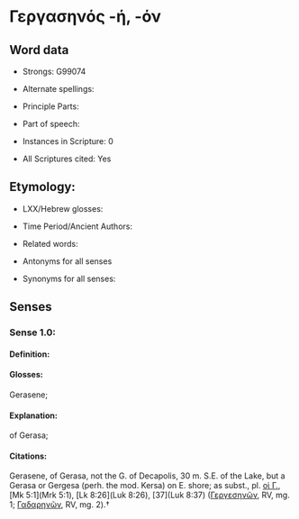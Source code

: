 # Γεργασηνός -ή, -όν

<!-- Status: S2=NeedsEdits -->
<!-- Lexica used for edits:   -->

## Word data

* Strongs: G99074

* Alternate spellings:



* Principle Parts: 


* Part of speech: 


* Instances in Scripture: 0

* All Scriptures cited: Yes

## Etymology: 


* LXX/Hebrew glosses: 


* Time Period/Ancient Authors: 


* Related words: 

* Antonyms for all senses

* Synonyms for all senses: 


## Senses 


### Sense  1.0: 

#### Definition: 

#### Glosses: 

Gerasene; 

#### Explanation: 

of Gerasa; 

#### Citations: 

Gerasene, of Gerasa, not the G. of Decapolis, 30 m. S.E. of the Lake, but a Gerasa or Gergesa (perh. the mod. Kersa) on E. shore; as subst., pl. [οἱ Γ.](), [Mk 5:1](Mrk 5:1), [Lk 8:26](Luk 8:26), [37](Luk 8:37) ([Γεργεσηνῶν](), RV, mg. 1; [Γαδαρηνῶν](), RV, mg. 2).†
